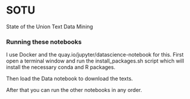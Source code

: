 # SOTU

State of the Union Text Data Mining

### Running these notebooks

I use Docker and the quay.io/jupyter/datascience-notebook for this.
First open a terminal window and run the install_packages.sh script
which will install the necessary conda and R packages.

Then load the Data notebook to download the texts.

After that you can run the other notebooks in any order.
